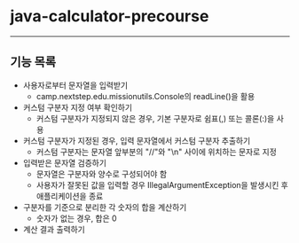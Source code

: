 # java-calculator-precourse

---

## 기능 목록

- 사용자로부터 문자열을 입력받기
    - camp.nextstep.edu.missionutils.Console의 readLine()을 활용
- 커스텀 구분자 지정 여부 확인하기
    - 커스텀 구분자가 지정되지 않은 경우, 기본 구분자로 쉼표(,) 또는 콜론(:)을 사용
- 커스텀 구분자가 지정된 경우, 입력 문자열에서 커스텀 구분자 추출하기
    - 커스텀 구분자는 문자열 앞부분의 "//"와 "\n" 사이에 위치하는 문자로 지정
- 입력받은 문자열 검증하기
    - 문자열은 구분자와 양수로 구성되어야 함
    - 사용자가 잘못된 값을 입력할 경우 IllegalArgumentException을 발생시킨 후 애플리케이션을 종료
- 구분자를 기준으로 분리한 각 숫자의 합을 계산하기
    - 숫자가 없는 경우, 합은 0
- 계산 결과 출력하기
